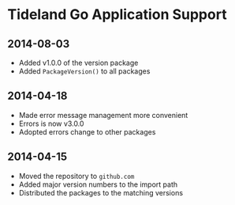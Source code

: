 # Tideland Go Application Support

## 2014-08-03

- Added v1.0.0 of the version package
- Added `PackageVersion()` to all packages

## 2014-04-18

- Made error message management more convenient
- Errors is now v3.0.0
- Adopted errors change to other packages

## 2014-04-15

- Moved the repository to `github.com`
- Added major version numbers to the import path
- Distributed the packages to the matching versions

